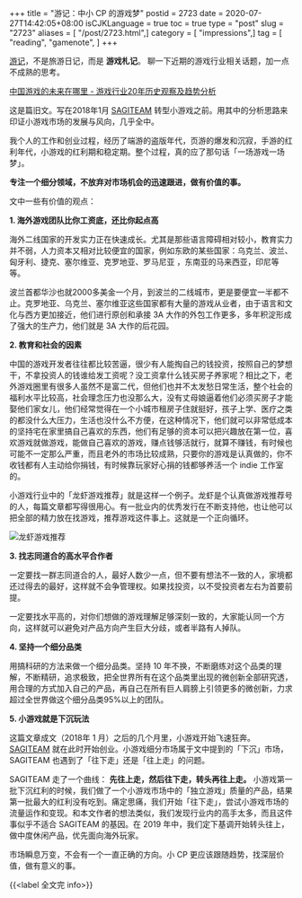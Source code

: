 +++
title = "游记：中小 CP 的游戏梦"
postid = 2723
date = 2020-07-27T14:42:05+08:00
isCJKLanguage = true
toc = true
type = "post"
slug = "2723"
aliases = [ "/post/2723.html",]
category = [ "impressions",]
tag = [ "reading", "gamenote", ]
+++

[游记](/tag/gamenote/)，不是旅游日记，而是 **游戏札记**。 聊一下近期的游戏行业相关话题，加一点不成熟的思考。

<!--more-->

[中国游戏的未来在哪里 - 游戏行业20年历史观察及趋势分析](https://mp.weixin.qq.com/s?__biz=MzI3ODAzNjgyNw==&mid=2648887931&idx=1&sn=60b292de64239c1279dabac6f3f79880)

这是篇旧文。写在2018年1月 [SAGITEAM](/tag/sagiteam/) 转型小游戏之前。用其中的分析思路来印证小游戏市场的发展与风向，几乎全中。

我个人的工作和创业过程，经历了端游的盗版年代，页游的爆发和沉寂，手游的红利年代，小游戏的红利期和稳定期。整个过程，真的应了那句话「一场游戏一场梦」。

**专注一个细分领域，不放弃对市场机会的迅速跟进，做有价值的事。**

<!--more-->

文中一些有价值的观点：

**1. 海外游戏团队比你工资底，还比你起点高**

海外二线国家的开发实力正在快速成长。尤其是那些语言障碍相对较小，教育实力并不弱，人力资本又相对比较便宜的国家，例如东欧的某些国家：乌克兰、波兰、匈牙利、捷克、塞尔维亚、克罗地亚、罗马尼亚 ，东南亚的马来西亚，印尼等等。

波兰首都华沙也就2000多美金一个月，到波兰的二线城市，更是要便宜一半都不止。克罗地亚、乌克兰、塞尔维亚这些国家都有大量的游戏从业者，由于语言和文化与西方更加接近，他们进行原创和承接 3A 大作的外包工作更多，多年积淀形成了强大的生产力，他们就是 3A 大作的后花园。

**2. 教育和社会的因素**

中国的游戏开发者往往都比较苦逼，很少有人能掏自己的钱投资，按照自己的梦想干，不拿投资人的钱谁给发工资呢？没工资拿什么钱买房子养家呢？相比之下，老外游戏圈里有很多人虽然不是富二代，但他们也并不太发愁日常生活，整个社会的福利水平比较高，社会理念压力也没那么大，没有丈母娘逼着他们必须买房子才能娶他们家女儿，他们经常觉得在一个小城市租房子住就挺好，孩子上学、医疗之类的都没什么大压力，生活也没什么不方便，在这种情况下，他们就可以非常低成本的坚持宅在家里搞自己喜欢的东西，他们有足够的资本可以把兴趣放在第一位，喜欢游戏就做游戏，能做自己喜欢的游戏，赚点钱够活就行，就算不赚钱，有时候也可能不一定那么严重，而且老外的市场比较成熟，只要你的游戏是认真做的，你不收钱都有人主动给你捐钱，有时候靠玩家好心捐的钱都够养活一个 indie 工作室的。

小游戏行业中的「龙虾游戏推荐」就是这样一个例子。龙虾是个认真做游戏推荐号的人，每篇文章都写得很用心。有一批业内的优秀发行在不断支持他，也让他可以把全部的精力放在找游戏，推荐游戏这件事上。这就是一个正向循环。

![龙虾游戏推荐](/uploads/2020/07/qrlongxia.jpg)

**3. 找志同道合的高水平合作者**

一定要找一群志同道合的人，最好人数少一点，但不要有想法不一致的人，家境都还过得去的最好，这样就不会争管理权。如果找投资，以不受投资者左右为首要前提。

一定要找水平高的，对你们想做的游戏理解足够深刻一致的，大家能认同一个方向，这样就可以避免对产品方向产生巨大分歧，或者半路有人掉队。

**4. 坚持一个细分品类**

用搞科研的方法来做一个细分品类。坚持 10 年不换，不断磨练对这个品类的理解，不断精研，追求极致，把全世界所有在这个品类里出现的微创新全部研究透，用合理的方式加入自己的产品，再自己在所有巨人肩膀上引领更多的微创新，力求超过全世界做这个细分品类95%以上的团队。

**5. 小游戏就是下沉玩法**

这篇文章成文（2018年 1 月）之后的几个月里，小游戏开始飞速狂奔。[SAGITEAM](/tag/sagiteam/) 就在此时开始创业。小游戏细分市场属于文中提到的「下沉」市场，SAGITEAM 也遇到了「往下走」还是「往上走」的问题。

SAGITEAM 走了一个曲线： **先往上走，然后往下走，转头再往上走。** 小游戏第一批下沉红利的时候，我们做了一个小游戏市场中的「独立游戏」质量的产品，结果第一批最大的红利没有吃到。痛定思痛，我们开始「往下走」，尝试小游戏市场的流量运作和变现。和本文作者的想法类似，我们发现行业内的高手太多，而且这件事似乎不适合 SAGITEAM 的基因。在 2019 年中，我们定下基调开始转头往上，做中度休闲产品，优先面向海外玩家。

市场瞬息万变，不会有一个一直正确的方向。小 CP 更应该跟随趋势，找深层价值，做有意义的事。

{{<label 全文完 info>}}